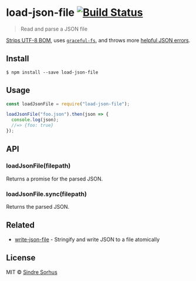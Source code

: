# load-json-file [![Build Status](https://travis-ci.org/sindresorhus/load-json-file.svg?branch=master)](https://travis-ci.org/sindresorhus/load-json-file)

> Read and parse a JSON file

[Strips UTF-8 BOM](https://github.com/sindresorhus/strip-bom), uses [`graceful-fs`](https://github.com/isaacs/node-graceful-fs), and throws more [helpful JSON errors](https://github.com/sindresorhus/parse-json).

## Install

```
$ npm install --save load-json-file
```

## Usage

```js
const loadJsonFile = require("load-json-file");

loadJsonFile("foo.json").then(json => {
  console.log(json);
  //=> {foo: true}
});
```

## API

### loadJsonFile(filepath)

Returns a promise for the parsed JSON.

### loadJsonFile.sync(filepath)

Returns the parsed JSON.

## Related

* [write-json-file](https://github.com/sindresorhus/write-json-file) - Stringify and write JSON to a file atomically

## License

MIT © [Sindre Sorhus](https://sindresorhus.com)
